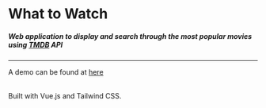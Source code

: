 # What to Watch

##### Web application to display and search through the most popular movies using [TMDB](https://www.themoviedb.org) API
* * *
A demo can be found at [here](https://immense-river-66873.herokuapp.com/)


<br />
Built with Vue.js and Tailwind CSS. 
